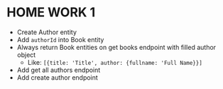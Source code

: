 # HOME WORK 1

- Create Author entity
- Add `authorId` into Book entity
- Always return Book entities on get books endpoint with filled author object
  - Like: `[{title: 'Title', author: {fullname: 'Full Name}}]`
- Add get all authors endpoint
- Add create author endpoint
